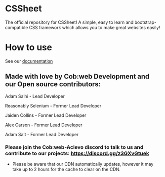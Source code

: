 # CSSheet
The official repository for CSSheet! A simple, easy to learn and bootstrap-compatible CSS framework which allows you to make great websites easily!

# How to use
See our [documentation](https://cobweb-aclevo.github.io/cssheet/#/)

## Made with love by Cob:web Development and our Open source contributors:

Adam Salhi - Lead Developer

Reasonably Selenium - Former Lead Developer

Jaiden Collins - Former Lead Developer

Alex Carson - Former Lead Developer

Adam Salt - Former Lead Developer

### Please join the Cob:web-Aclevo discord to talk to us and contribute to our projects: https://discord.gg/z3GXvGtuek

* Please be aware that our CDN automatically updates, however it may take up to 2 hours for the cache to clear on the CDN.
